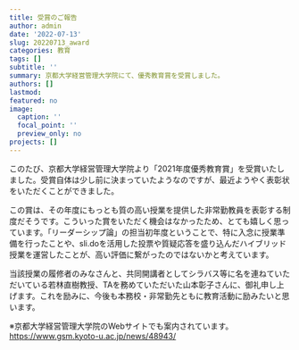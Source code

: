 ```yaml
---
title: 受賞のご報告
author: admin
date: '2022-07-13'
slug: 20220713_award
categories: 教育
tags: []
subtitle: ''
summary: 京都大学経営管理大学院にて、優秀教育賞を受賞しました。
authors: []
lastmod: 
featured: no
image:
  caption: ''
  focal_point: ''
  preview_only: no
projects: []
---
```


このたび、京都大学経営管理大学院より「2021年度優秀教育賞」を受賞いたしました。受賞自体は少し前に決まっていたようなのですが、最近ようやく表彰状をいただくことができました。

この賞は、その年度にもっとも質の高い授業を提供した非常勤教員を表彰する制度だそうです。こういった賞をいただく機会はなかったため、とても嬉しく思っています。「リーダーシップ論」の担当初年度ということで、特に入念に授業準備を行ったことや、sli.doを活用した投票や質疑応答を盛り込んだハイブリッド授業を運営したことが、高い評価に繋がったのではないかと考えています。

当該授業の履修者のみなさんと、共同開講者としてシラバス等に名を連ねていただいている若林直樹教授、TAを務めていただいた山本彰子さんに、御礼申し上げます。これを励みに、今後も本務校・非常勤先ともに教育活動に励みたいと思います。

※京都大学経営管理大学院のWebサイトでも案内されています。\
https://www.gsm.kyoto-u.ac.jp/news/48943/